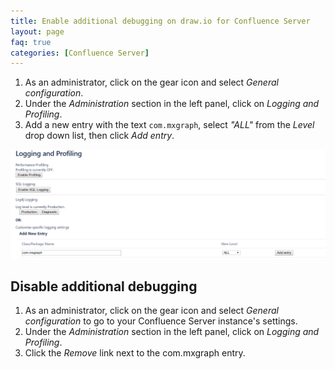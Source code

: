 ```yaml
---
title: Enable additional debugging on draw.io for Confluence Server
layout: page
faq: true
categories: [Confluence Server]
---
```


1. As an administrator, click on the gear icon and select _General configuration_.
2. Under the _Administration_ section in the left panel, click on _Logging and Profiling_.
3. Add a new entry with the text ``com.mxgraph``, select _"ALL"_ from the _Level_ drop down list, then click _Add entry_.

<img src="/assets/img/blog/enable-debugging-confluence-server.png" width="600" alt="Add an entry to the logging settings in Confluence Server to enable additional debugging">

## Disable additional debugging

1. As an administrator, click on the gear icon and select _General configuration_ to go to your Confluence Server instance's settings.
2. Under the _Administration_ section in the left panel, click on _Logging and Profiling_.
3. Click the _Remove_ link next to the com.mxgraph entry.
